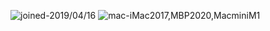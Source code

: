 ![joined-2019/04/16](https://img.shields.io/badge/joined-2019/04/16-brightgreen) ![mac-iMac2017,MBP2020,MacminiM1](https://img.shields.io/badge/macOS-12.6-brightgreen)
